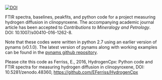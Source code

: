 [![DOI](https://zenodo.org/badge/18718/EFerriss/HydrogenCpx.svg)](https://zenodo.org/badge/latestdoi/18718/EFerriss/HydrogenCpx)

FTIR spectra, baselines, peakfits, and python code for a project measuring hydrogen diffusion in clinopyroxene. The accompanying academic journal article has been accepted to *Contributions to Mineralogy and Petrology*. DOI: 10.1007/s00410-016-1262-8.

Note that these codes were written in python 2.7 using an earlier version of pynams (v0.1.0). The latest version of pynams along with working examples can be found in the [pynams github repository](http://github.com/EFerriss/pynams).

Please cite this code as
Ferriss, E., 2016, HydrogenCpx: Python code and FTIR spectra for measuring hydrogen diffusion in clinopyroxene, DOI: 10.5281/zenodo.48360, https://github.com/EFerriss/HydrogenCpx 

